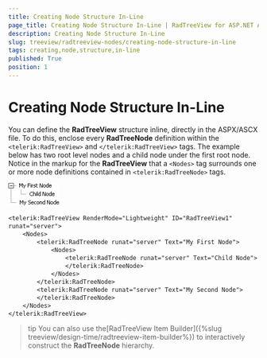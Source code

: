 ```yaml
---
title: Creating Node Structure In-Line
page_title: Creating Node Structure In-Line | RadTreeView for ASP.NET AJAX Documentation
description: Creating Node Structure In-Line
slug: treeview/radtreeview-nodes/creating-node-structure-in-line
tags: creating,node,structure,in-line
published: True
position: 1
---
```


# Creating Node Structure In-Line

You can define the **RadTreeView** structure inline, directly in the ASPX/ASCX file. To do this, enclose every **RadTreeNode** definition within the `<telerik:RadTreeView>` and `</telerik:RadTreeView>` tags. The example below has two root level nodes and a child node under the first root node. Notice in the markup for the **RadTreeView** that a `<Nodes>` tag surrounds one or more node definitions contained in `<telerik:RadTreeNode>` tags.


![RadTreeView Node Structure](images/treeview_nodesstructure.png)

````ASPNET
<telerik:RadTreeView RenderMode="Lightweight" ID="RadTreeView1" runat="server">
    <Nodes>
        <telerik:RadTreeNode runat="server" Text="My First Node">
            <Nodes>
                <telerik:RadTreeNode runat="server" Text="Child Node">
                </telerik:RadTreeNode>
            </Nodes>
        </telerik:RadTreeNode>
        <telerik:RadTreeNode runat="server" Text="My Second Node">
        </telerik:RadTreeNode>
    </Nodes>
</telerik:RadTreeView>
````



>tip You can also use the[RadTreeView Item Builder]({%slug treeview/design-time/radtreeview-item-builder%}) to interactively construct the **RadTreeNode** hierarchy.
>


